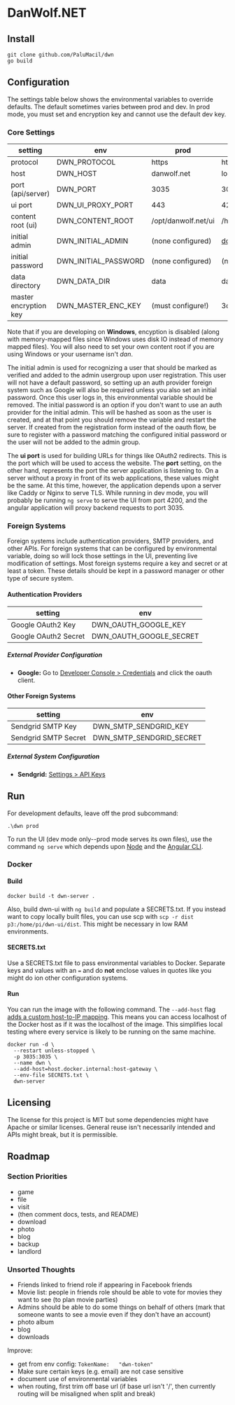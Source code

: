 # DanWolf.NET

## Install

```
git clone github.com/PaluMacil/dwn
go build
```

## Configuration

The settings table below shows the environmental variables to override 
defaults. The default sometimes varies between prod and dev. In prod mode, 
you must set and encryption key and cannot use the default dev key.

### Core Settings

| setting               | env                  | prod                 | dev                              |
|-----------------------|----------------------|----------------------|----------------------------------|
| protocol              | DWN_PROTOCOL         | https                | http                             |
| host                  | DWN_HOST             | danwolf.net          | localhost                        |
| port (api/server)     | DWN_PORT             | 3035                 | 3035                             |
| ui port               | DWN_UI_PROXY_PORT    | 443                  | 4200                             |
| content root (ui)     | DWN_CONTENT_ROOT     | /opt/danwolf.net/ui  | /home/dan/repos/dwn-ui/dist      |
| initial admin         | DWN_INITIAL_ADMIN    | (none configured)    | dcwolf@gmail.com                 |
| initial password      | DWN_INITIAL_PASSWORD | (none configured)    | (none configured)                |
| data directory        | DWN_DATA_DIR         | data                 | data                             |
| master encryption key | DWN_MASTER_ENC_KEY   | (must configure!)    | 3d17618d4297f83665b32e28f9b1c23d |

Note that if you are developing on **Windows**, encyption is disabled (along with memory-mapped files since Windows uses 
disk IO instead of memory mapped files). You will also need to set your own content root if you are using Windows or 
your username isn't *dan*.

The initial admin is used for recognizing a user that should be marked as verified and added to the admin usergroup upon 
user registration. This user will not have a default password, so setting up an auth provider foreign system such as 
Google will also be required unless you also set an initial password. Once this user logs in, this environmental 
variable should be removed. The initial password is an option if you don't want to use an auth provider for the initial 
admin. This will be hashed as soon as the user is created, and at that point you should remove the variable and restart 
the server. If created from the registration form instead of the oauth flow, be sure to register with a password 
matching the configured initial password or the user will not be added to the admin group. 

The **ui port** is used for building URLs for things like OAuth2 redirects. This is the port which will be used to 
access the website. The **port** setting, on the other hand, represents the port the server application is listening to. 
On a server without a proxy in front of its web applications, these values might be the same. At this time, however, the 
application depends upon a server like Caddy or Nginx to serve TLS. While running in dev mode, you will probably be 
running `ng serve` to serve the UI from port 4200, and the angular application will proxy backend requests to port 3035.

### Foreign Systems

Foreign systems include authentication providers, SMTP providers, and other APIs. For foreign systems that can be configured 
by environmental variable, doing so will lock those settings in the UI, preventing live modification of settings. Most 
foreign systems require a key and secret or at least a token. These details should be kept in 
a password manager or other type of secure system.

#### Authentication Providers

| setting              | env                     |
|----------------------|-------------------------|
| Google OAuth2 Key    | DWN_OAUTH_GOOGLE_KEY    |
| Google OAuth2 Secret | DWN_OAUTH_GOOGLE_SECRET |

##### External Provider Configuration

- **Google:** Go to [Developer Console > Credentials](https://console.developers.google.com/apis/credentials) and click 
the oauth client.

#### Other Foreign Systems

| setting              | env                      |
|----------------------|--------------------------|
| Sendgrid SMTP Key    | DWN_SMTP_SENDGRID_KEY    |
| Sendgrid SMTP Secret | DWN_SMTP_SENDGRID_SECRET |

##### External System Configuration

- **Sendgrid:** [Settings > API Keys](https://app.sendgrid.com/settings/api_keys)

## Run

For development defaults, leave off the prod subcommand:

```
.\dwn prod
```

To run the UI (dev mode only--prod mode serves its own files), use the command `ng serve` which depends upon 
[Node](https://nodejs.org/) and the [Angular CLI](https://angular.io/).

### Docker

#### Build
```
docker build -t dwn-server .
```
Also, build dwn-ui with `ng build` and populate a SECRETS.txt. If you instead want to copy locally built files, you can
use scp with `scp -r dist p3:/home/pi/dwn-ui/dist`. This might be necessary in low RAM environments.

#### SECRETS.txt

Use a SECRETS.txt file to pass environmental variables to Docker. Separate keys and values with an `=` and do **not** 
enclose values in quotes like you might do ion other configuration systems.

#### Run
You can run the image with the following command. The `--add-host` flag [adds a custom host-to-IP mapping](https://docs.docker.com/engine/reference/commandline/run/#add-entries-to-container-hosts-file---add-host).
This means you can access localhost of the Docker host as if it was the localhost of the image. This simplifies local 
testing where every service is likely to be running on the same machine.
```
docker run -d \
  --restart unless-stopped \
  -p 3035:3035 \
  --name dwn \
  --add-host=host.docker.internal:host-gateway \
  --env-file SECRETS.txt \
  dwn-server
```

## Licensing

The license for this project is MIT but some dependencies might have Apache or similar licenses. General reuse isn't necessarily intended and APIs might break, but it is permissible.

## Roadmap

### Section Priorities
- game
- file
- visit
- (then comment docs, tests, and README)
- download
- photo
- blog
- backup
- landlord

### Unsorted Thoughts 
- Friends linked to friend role if appearing in Facebook friends
- Movie list: people in friends role should be able to vote for movies they want to see (to plan movie parties)
- Admins should be able to do some things on behalf of others (mark that someone wants to see a movie even if they don't have an account)
- photo album
- blog
- downloads

Improve:
- get from env config: `TokenName:   "dwn-token"`
- Make sure certain keys (e.g. email) are not case sensitive
- document use of environmental variables
- when routing, first trim off base url (if base url isn't '/', then currently routing will be misaligned when split and break)
